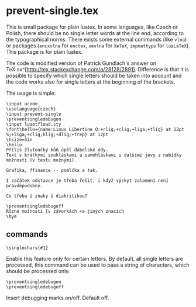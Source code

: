 # prevent-single.tex

This is small package for plain luatex. In some languages, like Czech or Polish, there should be no single letter words at the line end, according to the typographical norms. There exists some external commands (like `vlna`) or packages (`encxvlna` for `enctex`, `xevlna` for `XeTeX`, `impnattypo` for `luaLaTeX`). This package is for plain luatex. 

The code is modified version of Patrick Gundlach's answer on TeX.sx^[http://tex.stackexchange.com/a/28128/2891]. 
Difference is that it is possible to specify which single letters should be taken into account and the code works also for single letters at the beginning of the brackets. 

The usage is simple:

    \input ucode
    \uselanguage{czech}
    \input prevent-single
    \preventsingledebugon
    \input luaotfload.sty
    \font\hello={name:Linux Libertine O:+rlig;+clig;+liga;+tlig} at 12pt %;+liga;+clig;hlig;+dlig;+trep} at 12pt
    \hsize=3in
    \hello
    Příliš žluťoučký kůň úpěl ďábelské ódy. 
    Text s krátkými souhláskami a samohláskami i dalšími jevy z nabídky možností (v textu možnými). 
    
    Grafika, ffinance -- pomlčka a tak.
    
    I začátek odstavce je třeba řešit, i když výskyt zalomení není pravděpodobný.
    
    Co třeba í znaky š diakritikou?
    
    \preventsingledebugoff
    Různé možnosti [v závorkách <a jiných znacích
    \bye

## commands

    \singlechars{#1} 
 
Enable this feature only for certain letters. By default, all single letters are processed, this command can be used to pass a string of characters, which should be processed only.

    \preventsingledebugon
    \preventsingledebugoff

Insert debugging marks on/off. Default off.
